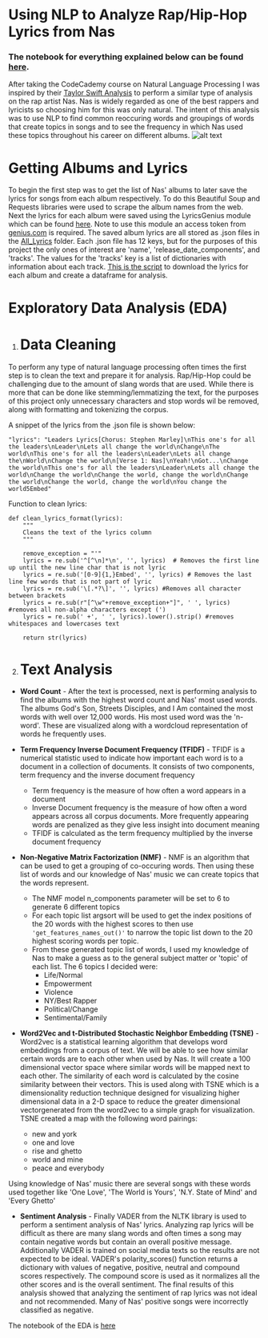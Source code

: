# Using NLP to Analyze Rap/Hip-Hop Lyrics from Nas
### The notebook for everything explained below can be found [here](Nas_Lyrics_EDA.ipynb). 
After taking the CodeCademy course on Natural Language Processing I was inspired by their [Taylor Swift Analysis](https://www.codecademy.com/article/the-machine-learning-process-taylor-swift) to perform a similar type of analysis on the rap artist Nas. Nas is widely regarded as one of the best rappers and lyricists so choosing him for this was only natural. The intent of this analysis was to use NLP to find common reoccuring words and groupings of words that create topics in songs and to see the frequency in which Nas used these topics throughout his career on different albums.
![alt text](https://github.com/Raatid-Dilly/Nas_Lyrics_NLP_Analysis/blob/main/images/nas_image.png?raw=true)

# Getting Albums and Lyrics
To begin the first step was to get the list of Nas' albums to later save the lyrics for songs from each album respectively. To do this Beautiful Soup and Requests libraries were used to scrape the album names from the web. Next the lyrics for each album were saved using the LyricsGenius module which can be found [here](https://lyricsgenius.readthedocs.io/en/master/). Note to use this module an access token from [genius.com](https://docs.genius.com/#/getting-started-h1) is required. The saved album lyrics are all stored as .json files in the [All_Lyrics](https://github.com/Raatid-Dilly/Nas_Lyrics_NLP_Analysis/tree/main/All_Albums) folder. Each .json file has 12 keys, but for the purposes of this project the only ones of interest are 'name', 'release_date_components', and 'tracks'. The values for the 'tracks' key is a list of dictionaries with information about each track. [This is the script](https://github.com/Raatid-Dilly/Nas_Lyrics_NLP_Analysis/blob/main/music.py) to download the lyrics for each album and create a dataframe for analysis.

# Exploratory Data Analysis (EDA)
1. # Data Cleaning
To perform any type of natural language processing often times the first step is to clean the text and prepare it for analysis. Rap/Hip-Hop could be challenging due to the amount of slang words that are used. While there is more that can be done like stemming/lemmatizing the text, for the purposes of this project only unnecessary characters and stop words wil be removed, along with formatting and tokenizing the corpus.  

A snippet of the lyrics from the .json file is shown below:

```"lyrics": "Leaders Lyrics[Chorus: Stephen Marley]\nThis one's for all the leaders\nLeader\nLets all change the world\nChange\nThe world\nThis one's for all the leaders\nLeader\nLets all change the\nWorld\nChange the world\n[Verse 1: Nas]\nYeah!\nGot...\nChange the world\nThis one's for all the leaders\nLeader\nLets all change the world\nChange the world\nChange the world, change the world\nChange the world\nChange the world, change the world\nYou change the world5Embed"```

Function to clean lyrics:
```
def clean_lyrics_format(lyrics):
    """
    Cleans the text of the lyrics column
    """
    
    remove_exception = "'"
    lyrics = re.sub('^[^\n]*\n', '', lyrics)  # Removes the first line up until the new line char that is not lyric
    lyrics = re.sub('[0-9]{1,}Embed', '', lyrics) # Removes the last line few words that is not part of lyric
    lyrics = re.sub('\[.*?\]', '', lyrics) #Removes all character between brackets
    lyrics = re.sub(r"[^\w"+remove_exception+"]", ' ', lyrics) #removes all non-alpha characters except (')
    lyrics = re.sub(' +', ' ', lyrics).lower().strip() #removes whitespaces and lowercases text
    
    return str(lyrics)
```
2. # Text Analysis
  - **Word Count** - After the text is processed, next is performing analysis to find the albums with the highest word count and Nas' most used words. The albums God's Son, Streets Disciples, and I Am contained the most words with well over 12,000 words. His most used word was the 'n-word'. These are visualized along with a wordcloud representation of words he frequently uses.
  
  * **Term Frequency Inverse Document Frequency (TFIDF)** - TFIDF is a numerical statistic used to indicate how important each word is to a document in a collection of documents. It consists of two components, term frequency and the inverse document frequency
    - Term frequency is the measure of how often a word appears in a document
    - Inverse Document frequency is the measure of how often a word appears across all corpus documents. More frequently appearing words are penalized as they give less insight into document meaning
    - TFIDF is calculated as the term frequency multiplied by the inverse document frequency
    
  * **Non-Negative Matrix Factorization (NMF)** - NMF is an algorithm that can be used to get a grouping of co-occuring words. Then using these list of words and our knowledge of Nas' music we can create topics that the words represent.
    - The NMF model n_components parameter will be set to 6 to generate 6 different topics
    - For each topic list argsort will be used to get the index positions of the 20 words with the highest scores to then use ``'get_features_names_out()'``  to narrow the topic list down to the 20 highest scoring words per topic.
    - From these generated topic list of words, I used my knowledge of Nas to make a guess as to the general subject matter or 'topic' of each list. The 6 topics I decided were:
      * Life/Normal
      * Empowerment
      * Violence
      * NY/Best Rapper
      * Political/Change
      * Sentimental/Family

* **Word2Vec and t-Distributed Stochastic Neighbor Embedding (TSNE)** - Word2vec is a statistical learning algorithm that develops word embeddings from a corpus of text. We will be able to see how similar certain words are to each other when used by Nas. It will create a 100 dimensional vector space where similar words will be mapped next to each other. The similarity of each word is calculated by the cosine similarity between their vectors. This is used along with TSNE which is a dimensionality reduction technique designed for visualizing higher dimensional data in a 2-D space to reduce the greater dimensional vectorgenerated from the word2vec to a simple graph for visualization. TSNE created a map with the following word pairings:
  * new and york
  * one and love
  * rise and ghetto
  * world and mine
  * peace and everybody

Using knowledge of Nas' music there are several songs with these words used together like 'One Love', 'The World is Yours', 'N.Y. State of Mind' and 'Every Ghetto'

* **Sentiment Analysis** - Finally VADER from the NLTK library is used to perform a sentiment analysis of Nas' lyrics. Analyzing rap lyrics will be difficult as there are many slang words and often times a song may contain negative words but contain an overall positive message. Additionally VADER is trained on social media texts so the results are not expected to be ideal. VADER's polarity_scores() function returns a dictionary with values of negative, positive, neutral and compound scores respectively. The compound score is used as it normalizes all the other scores and is the overall sentiment. The final results of this analysis showed that analyzing the sentiment of rap lyrics was not ideal and not recommended. Many of Nas' positive songs were incorrectly classified as negative.

The notebook of the EDA is [here](https://github.com/Raatid-Dilly/Nas_Lyrics_NLP_Analysis/blob/main/Nas_Lyrics_EDA.ipynb)
   
